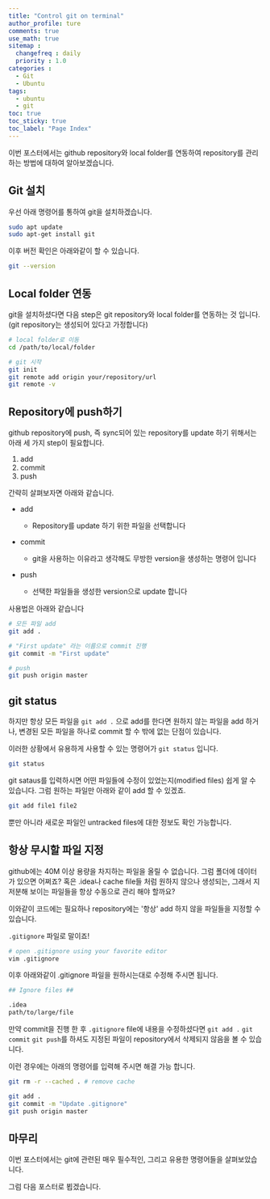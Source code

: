 ```yaml
---
title: "Control git on terminal"
author_profile: ture
comments: true
use_math: true
sitemap :
  changefreq : daily
  priority : 1.0
categories : 
  - Git
  - Ubuntu
tags: 
  - ubuntu
  - git
toc: true
toc_sticky: true
toc_label: "Page Index"
---
```


이번 포스터에서는 github repository와 local folder를 연동하여 repository를 관리하는 방법에 대하여 알아보겠습니다.

## **Git 설치**

우선 아래 명령어를 통하여 git을 설치하겠습니다.

```bash
sudo apt update
sudo apt-get install git
```

이후 버전 확인은 아래와같이 할 수 있습니다.

```bash
git --version
```

## **Local folder 연동**

git을 설치하셨다면 다음 step은 git repository와 local folder를 연동하는 것 입니다.
(git repository는 생성되어 있다고 가정합니다)

```bash
# local folder로 이동
cd /path/to/local/folder

# git 시작
git init
git remote add origin your/repository/url
git remote -v
```

## **Repository에 push하기**

github repository에 push, 즉 sync되어 있는 repository를 update 하기 위해서는 아래 세 가지 step이 필요합니다.

1. add
2. commit
3. push

간략히 살펴보자면 아래와 같습니다.

- add
    * Repository를 update 하기 위한 파일을 선택합니다

- commit
    * git을 사용하는 이유라고 생각해도 무방한 version을 생성하는 명령어 입니다

- push
    * 선택한 파일들을 생성한 version으로 update 합니다

사용법은 아래와 같습니다

```bash
# 모든 파일 add
git add .

# "First update" 라는 이름으로 commit 진행
git commit -m "First update"

# push
git push origin master
```

## **git status**

하지만 항상 모든 파일을 `git add .` 으로 add를 한다면 원하지 않는 파일을 add 하거나, 변경된 모든 파일을 하나로 commit 할 수 밖에 없는 단점이 있습니다.

이러한 상황에서 유용하게 사용할 수 있는 명령어가 `git status` 입니다.

```bash
git status
```

git sataus를 입력하시면 어떤 파일들에 수정이 있었는지(modified files) 쉽게 알 수 있습니다. 그럼 원하는 파일만 아래와 같이 add 할 수 있겠죠.

```bash
git add file1 file2
```

뿐만 아니라 새로운 파일인 untracked files에 대한 정보도 확인 가능합니다.

## **항상 무시할 파일 지정**

github에는 40M 이상 용량을 차지하는 파일을 올릴 수 없습니다. 그럼 폴더에 데이터가 있으면 어쩌죠? 혹은 .idea나 cache file들 처럼 원하지 않으나 생성되는, 그래서 지저분해 보이는 파일들을 항상 수동으로 관리 해야 할까요?

이와같이 코드에는 필요하나 repository에는 '항상' add 하지 않을 파일들을 지정할 수 있습니다.

`.gitignore` 파일로 말이죠!

```bash
# open .gitignore using your favorite editor
vim .gitignore
```

이후 아래와같이 .gitignore 파일을 원하시는대로 수정해 주시면 됩니다.

```bash
## Ignore files ##

.idea
path/to/large/file
```

만약 commit을 진행 한 후 `.gitignore` file에 내용을 수정하셨다면 `git add .` `git commit` `git push`를 하셔도 지정된 파일이 repository에서 삭제되지 않음을 볼 수 있습니다.

이런 경우에는 아래의 명령어를 입력해 주시면 해결 가능 합니다.

```bash
git rm -r --cached . # remove cache

git add .
git commit -m "Update .gitignore"
git push origin master
```

## **마무리**

이번 포스터에서는 git에 관련된 매우 필수적인, 그리고 유용한 명령어들을 살펴보았습니다.

그럼 다음 포스터로 뵙겠습니다.
